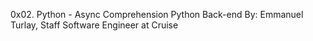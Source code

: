 0x02. Python - Async Comprehension
Python
Back-end
 By: Emmanuel Turlay, Staff Software Engineer at Cruise

